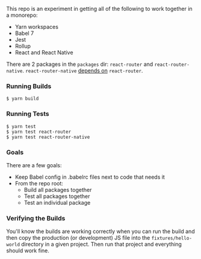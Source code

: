 This repo is an experiment in getting all of the following to work together in a monorepo:

- Yarn workspaces
- Babel 7
- Jest
- Rollup
- React and React Native

There are 2 packages in the `packages` dir: `react-router` and `react-router-native`. `react-router-native` [depends on](https://github.com/mjackson/react-monorepo-stub/blob/f26d045b5ea18d3d296f3036ecff35fa6aeb4d63/packages/react-router-native/package.json#L11) `react-router`.

### Running Builds

```
$ yarn build
```

### Running Tests

```
$ yarn test
$ yarn test react-router
$ yarn test react-router-native
```

### Goals

There are a few goals:

- Keep Babel config in .babelrc files next to code that needs it
- From the repo root:
	- Build all packages together
	- Test all packages together
	- Test an individual package

### Verifying the Builds

You'll know the builds are working correctly when you can run the build and then copy the production (or development) JS file into the `fixtures/hello-world` directory in a given project. Then run that project and everything should work fine.
